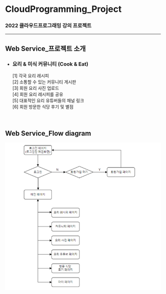 # CloudProgramming_Project

### 2022 클라우드프로그래밍 강의 프로젝트

---

## Web Service_프로젝트 소개

* ### 요리 & 미식 커뮤니티 (Cook & Eat)    

  [1] 각국 요리 레시피<br/>
  [2] 소통할 수 있는 커뮤니티 게시판<br/> 
  [3] 회원 요리 사진 업로드<br/>
  [4] 회원 요리 레시피를 공유<br/>
  [5] 대표적인 요리 유튜버들의 채널 링크<br/>
  [6] 회원 방문한 식당 후기 및 별점<br/>
  <br/>
  <br/>

## Web Service_Flow diagram
![flow diagram](https://github.com/KIMBEOMSU0724/CloudProgramming_Project/blob/main/Flow_Diagram.PNG?raw=true)

